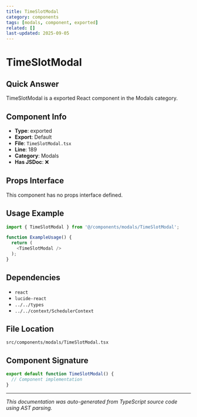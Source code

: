 ```yaml
---
title: TimeSlotModal
category: components
tags: [modals, component, exported]
related: []
last-updated: 2025-09-05
---
```


# TimeSlotModal

## Quick Answer
TimeSlotModal is a exported React component in the Modals category.

## Component Info

- **Type**: exported
- **Export**: Default
- **File**: `TimeSlotModal.tsx`
- **Line**: 189
- **Category**: Modals
- **Has JSDoc**: ❌

## Props Interface

This component has no props interface defined.

## Usage Example

```typescript
import { TimeSlotModal } from '@/components/modals/TimeSlotModal';

function ExampleUsage() {
  return (
    <TimeSlotModal />
  );
}
```

## Dependencies


- `react`
- `lucide-react`
- `../../types`
- `../../context/SchedulerContext`


## File Location

`src/components/modals/TimeSlotModal.tsx`

## Component Signature

```typescript
export default function TimeSlotModal() { 
  // Component implementation
}
```

---

*This documentation was auto-generated from TypeScript source code using AST parsing.*